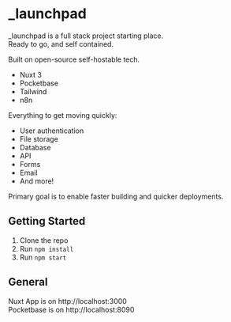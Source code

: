 # _launchpad

_launchpad is a full stack project starting place.  
Ready to go, and self contained.

Built on open-source self-hostable tech.
- Nuxt 3
- Pocketbase
- Tailwind
- n8n

Everything to get moving quickly:
- User authentication
- File storage
- Database
- API
- Forms
- Email
- And more!

Primary goal is to enable faster building and quicker deployments.  

## Getting Started

1. Clone the repo
2. Run `npm install`
3. Run `npm start`

## General

Nuxt App is on http://localhost:3000  
Pocketbase is on http://localhost:8090  



